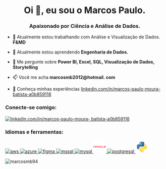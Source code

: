 <h1 align="center">Oi 👋, eu sou o Marcos Paulo.</h1>
<h3 align="center">Apaixonado por Ciência e Análise de Dados.</h3>

- 🔭 Atualmente estou trabalhando com Análise e Visualização de Dados. **F&MD**

- 🌱 Atualmente estou aprendendo **Engenharia de Dados.**

- 💬 Me pergunte sobre **Power BI, Excel, SQL, Visualização de Dados, Storytelling** 
- 📫 Você me acha **marcosmb2012@hotmail. com**

- 📄 Conheça minhas experiências [linkedin.com/in/marcos-paulo-moura-batista-a0b859118](linkedin.com/in/marcos-paulo-moura-batista-a0b859118)

<h3 align="left"> Conecte-se comigo:</h3>
<p align="left">
<a href="https://linkedin.com/in/linkedin.com/in/marcos-paulo-moura-batista-a0b859118" target="blank"><img align="center" src="https:/ /raw.githubusercontent.com/rahuldkjain/github-profile-readme-generator/master/src/images/icons/Social/linked-in-alt.svg" alt="linkedin.com/in/marcos-paulo-moura- batista-a0b859118" height="30" width="40" /></a>
</p>

<h3 align="left">Idiomas e ferramentas:</h3>
<p align="left"> <a href="https://aws.amazon.com" target="_blank" rel="noreferrer"> <img src="https://raw.githubusercontent.com/devicons /devicon/master/icons/amazonwebservices/amazonwebservices-original-wordmark.svg" alt="aws" width="40" height="40"/> </a> <a href="https://azure.microsoft .com/en-in/" target="_blank" rel="noreferrer"> <img src="https://www.vectorlogo.zone/logos/microsoft_azure/microsoft_azure-icon.svg" alt="azure" width ="40" height="40"/> </a> <a href="https://www.figma.com/" target="_blank" rel="noreferrer"> <img src="https://www.vectorlogo.zone/logos/figma/figma-icon.svg" alt="figma" width="40" altura ="40"/> </a> <a href="https://www.microsoft.com/en-us/sql-server" target="_blank" rel="noreferrer"> <img src="https ://www.svgrepo.com/show/303229/microsoft-sql-server-logo.svg" alt="mssql" width="40" height="40"/> </a> <a href="https ://www.mysql.com/" target="_blank" rel="noreferrer"> <img src="https://raw.githubusercontent.com/devicons/devicon/master/icons/mysql/mysql-original- wordmark.svg" alt="mysql" width="40" height="40"/> </a> <a href="https://www.oracle.com/" target="_blank" rel="noreferrer"> <img src="https://raw.githubusercontent.com/devicons/devicon/master/icons/oracle/oracle-original.svg" alt="oracle" width="40" height="40"/> </ a> <a href="https://www.postgresql.org" target="_blank" rel="noreferrer"> <img src="https://raw.githubusercontent.com/devicons/devicon/master/icons /postgresql/postgresql-original-wordmark.svg" alt="postgresql" width="40" height="40"/> </a> <a href="https://www.python.org" target="_blank" rel="noreferrer"> <img src="https://raw.githubusercontent.com/devicons/devicon/master/icons/python/python-original.svg" alt="python" width ="40" altura="40"/> </a> </p>

<p><img align="center" src="https://github-readme-stats.vercel.app/api/top-langs?username=marcosmb94&show_icons=true&locale=en&layout=compact" alt="marcosmb94" /> </p>

<!---
- 👋 Hi, I’m @Marcosmb94
- 👀 I’m interested in ...
- 🌱 I’m currently learning ...
- 💞️ I’m looking to collaborate on ...
- 📫 How to reach me ...


Marcosmb94/Marcosmb94 is a ✨ special ✨ repository because its `README.md` (this file) appears on your GitHub profile.
You can click the Preview link to take a look at your changes.
--->
